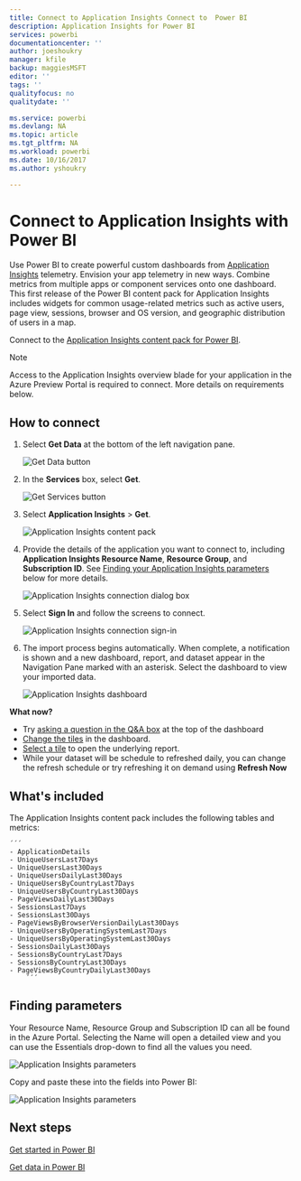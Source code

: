 ```yaml
---
title: Connect to Application Insights Connect to  Power BI
description: Application Insights for Power BI
services: powerbi
documentationcenter: ''
author: joeshoukry
manager: kfile
backup: maggiesMSFT
editor: ''
tags: ''
qualityfocus: no
qualitydate: ''

ms.service: powerbi
ms.devlang: NA
ms.topic: article
ms.tgt_pltfrm: NA
ms.workload: powerbi
ms.date: 10/16/2017
ms.author: yshoukry

---
```

# Connect to Application Insights with Power BI
Use Power BI to create powerful custom dashboards from [Application Insights](https://azure.microsoft.com/documentation/articles/app-insights-overview/) telemetry. Envision your app telemetry in new ways. Combine metrics from multiple apps or component services onto one dashboard. This first release of the Power BI content pack for Application Insights includes widgets for common usage-related metrics such as active users, page view, sessions, browser and OS version, and geographic distribution of users in a map.

Connect to the [Application Insights content pack for Power BI](https://app.powerbi.com/getdata/services/application-insights).

>[!NOTE]
>Access to the Application Insights overview blade for your application in the Azure Preview Portal is required to connect. More details on requirements below.

## How to connect
1. Select **Get Data** at the bottom of the left navigation pane.
   
    ![Get Data button](media/service-connect-to-application-insights/pbi_getdata.png)
2. In the **Services** box, select **Get**.
   
    ![Get Services button](media/service-connect-to-application-insights/pbi_getservices.png)
3. Select **Application Insights** > **Get**.
   
    ![Application Insights content pack](media/service-connect-to-application-insights/appinsights.png)
4. Provide the details of the application you want to connect to, including **Application Insights Resource Name**, **Resource Group**, and **Subscription ID**. See [Finding your Application Insights parameters](#FindingAppInsightsParams) below for more details.
   
    ![Application Insights connection dialog box](media/service-connect-to-application-insights/pbi_contpkappinsitconnectndialog.png)    
5. Select **Sign In** and follow the screens to connect.
   
    ![Application Insights connection sign-in](media/service-connect-to-application-insights/pbi_contpkappinsitconnectn2.png)
6. The import process begins automatically. When complete, a notification is shown and a new dashboard, report, and dataset appear in the Navigation Pane marked with an asterisk.  Select the dashboard to view your imported data.
   
    ![Application Insights dashboard](media/service-connect-to-application-insights/pbi_contpkappinsitdash.png)

**What now?**

* Try [asking a question in the Q&A box](power-bi-q-and-a.md) at the top of the dashboard
* [Change the tiles](service-dashboard-edit-tile.md) in the dashboard.
* [Select a tile](service-dashboard-tiles.md) to open the underlying report.
* While your dataset will be schedule to refreshed daily, you can change the refresh schedule or try refreshing it on demand using **Refresh Now**

## What's included
The Application Insights content pack includes the following tables and metrics:  

    ´´´
    - ApplicationDetails  
    - UniqueUsersLast7Days   
    - UniqueUsersLast30Days   
    - UniqueUsersDailyLast30Days  
    - UniqueUsersByCountryLast7Days  
    - UniqueUsersByCountryLast30Days   
    - PageViewsDailyLast30Days   
    - SessionsLast7Days   
    - SessionsLast30Days  
    - PageViewsByBrowserVersionDailyLast30Days   
    - UniqueUsersByOperatingSystemLast7Days   
    - UniqueUsersByOperatingSystemLast30Days    
    - SessionsDailyLast30Days   
    - SessionsByCountryLast7Days   
    - SessionsByCountryLast30Days   
    - PageViewsByCountryDailyLast30Days  
        ´´´ 

<a name="FindingAppInsightsParams"></a>

## Finding parameters
Your Resource Name, Resource Group and Subscription ID can all be found in the Azure Portal. Selecting the Name will open a detailed view and you can use the Essentials drop-down to find all the values you need.

![Application Insights parameters](media/service-connect-to-application-insights/pbi_contpkappinsitparams.png)

Copy and paste these into the fields into Power BI:

![Application Insights parameters](media/service-connect-to-application-insights/pbi_contpkappinsitparam2.png)

## Next steps
[Get started in Power BI](service-get-started.md)

[Get data in Power BI](service-get-data.md)

